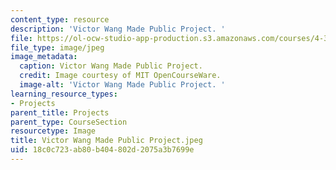 ```yaml
---
content_type: resource
description: 'Victor Wang Made Public Project. '
file: https://ol-ocw-studio-app-production.s3.amazonaws.com/courses/4-301-introduction-to-the-visual-arts-spring-2007/18c0c723ab80b404802d2075a3b7699e_VictorWangMadePublicProject.jpeg
file_type: image/jpeg
image_metadata:
  caption: Victor Wang Made Public Project.
  credit: Image courtesy of MIT OpenCourseWare.
  image-alt: 'Victor Wang Made Public Project. '
learning_resource_types:
- Projects
parent_title: Projects
parent_type: CourseSection
resourcetype: Image
title: Victor Wang Made Public Project.jpeg
uid: 18c0c723-ab80-b404-802d-2075a3b7699e
---
```

